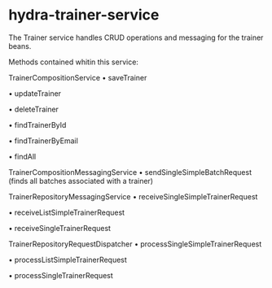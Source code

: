 # hydra-trainer-service

The Trainer service handles CRUD operations and messaging for the trainer beans.

Methods contained whitin this service:

TrainerCompositionService 
•	saveTrainer

•	updateTrainer

•	deleteTrainer

•	findTrainerById

•	findTrainerByEmail

•	findAll


TrainerCompositionMessagingService
•	sendSingleSimpleBatchRequest (finds all batches associated with a trainer)


TrainerRepositoryMessagingService 
•	receiveSingleSimpleTrainerRequest

•	receiveListSimpleTrainerRequest

•	receiveSingleTrainerRequest


TrainerRepositoryRequestDispatcher 
•	processSingleSimpleTrainerRequest

•	processListSimpleTrainerRequest

•	processSingleTrainerRequest
